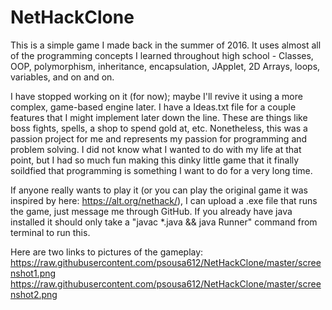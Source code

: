 # NetHackClone

This is a simple game I made back in the summer of 2016. It uses almost all of the programming concepts I learned throughout high school - 
Classes, OOP, polymorphism, inheritance, encapsulation, JApplet, 2D Arrays, loops, variables, and on and on. 

I have stopped working on it (for now); maybe I'll revive it using a more complex, game-based engine later. I have a Ideas.txt file for a couple features that I might implement later down the line. These are things like boss fights, spells, a shop to spend gold at, etc. 
Nonetheless, this was a passion project for me and represents my passion for programming and problem solving. I did not know what I wanted to do with my life at that point, but I had so much fun making this dinky little game that it finally soildfied that programming is something I want to do for a very long time. 

If anyone really wants to play it (or you can play the original game it was inspired by here: https://alt.org/nethack/), I can upload a .exe file that runs the game, just message me through GitHub. If you already have java installed it should only take a "javac *.java && java Runner" command from terminal to run this.

Here are two links to pictures of the gameplay:
https://raw.githubusercontent.com/psousa612/NetHackClone/master/screenshot1.png
https://raw.githubusercontent.com/psousa612/NetHackClone/master/screenshot2.png


